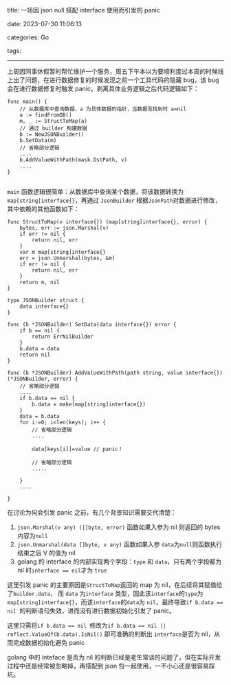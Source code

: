 title: 一场因 json null 搭配 interface 使用而引发的 panic

date: 2023-07-30 11:06:13

categories: Go

tags:

---

上周因同事休假暂时帮忙维护一个服务，周五下午本以为要顺利度过本周的时候线上出了问题，在进行数据修复的时候发现之前一个工具代码的隐藏 bug，该 bug 会在进行数据修复时触发 panic。剥离具体业务逻辑之后代码逻辑如下：

```golang
func main() {
	// 从数据库中查询数据，a 为具体数据的指针，当数据没找到时 a=nil
	a := findFromDB()
	m, _ := StructToMap(a)
	// 通过 builder 构建数据
	b := NewJSONBuilder()
	b.SetData(m)
	// 省略部分逻辑
	....
	b.AddValueWithPath(mask.DstPath, v)
	....
}


```
`main` 函数逻辑很简单：从数据库中查询某个数据，将该数据转换为`map[string]interface{}`，再通过 `JsonBuilder` 根据`JsonPath`对数据进行修改，其中依赖的其他函数如下：

```golang
func StructToMap(v interface{}) (map[string]interface{}, error) {
	bytes, err := json.Marshal(v)
	if err != nil {
		return nil, err
	}
	var m map[string]interface{}
	err = json.Unmarshal(bytes, &m)
	if err != nil {
		return nil, err
	}
	return m, nil
}

type JSONBuilder struct {
	data interface{}
}

func (b *JSONBuilder) SetData(data interface{}) error {
	if b == nil {
		return ErrNilBuilder
	}
	b.data = data
	return nil
}

func (b *JSONBuilder) AddValueWithPath(path string, value interface{}) (*JSONBuilder, error) {
	// 省略部分逻辑
	....
	if b.data == nil {
		b.data = make(map[string]interface{})
	}
	data = b.data
	for i:=0; i<len(keys); i++ {
		// 省略部分逻辑
		....
		
		data[keys[i]]=value // panic！
		
		// 省略部分逻辑
		.....
	
	}
	....

}

```

在讨论为何会引发 panic 之前，有几个背景知识需要交代清楚：

1.  `json.Marshal(v any) ([]byte, error)` 函数如果入参为 nil 则返回的 bytes 内容为`null`
2. `json.Unmarshal(data []byte, v any)` 函数如果入参 `data`为`null`则函数执行结束之后 V 的值为 nil
3. golang 的 interface 的内部实现两个字段：`type` 和 `data`，只有两个字段都为 nil 时`interface == nil`才为 `true`

这里引发 panic 的主要原因是`StructToMap`返回的 map 为 nil，在后续将其赋值给了`builder.data`， 而 `data` 为`interface` 类型，因此该`interface`的`type`为`map[string]interface{}`，而该`interface`的`data`为 `nil`，最终导致`if b.data == nil `的判断语句失效，进而没有进行数据初始化引发了 panic。

这里只需将`if b.data == nil `修改为`if b.data == nil || reflect.ValueOf(b.data).IsNil()` 即可准确的判断出 `interface`是否为 nil，从而完成数据初始化避免 panic


golang 中的 inteface 是否为 nil 的判断已经是老生常谈的问题了，但在实际开发过程中还是经常被忽略掉，再搭配到 json 包一起使用，一不小心还是很容易踩坑。